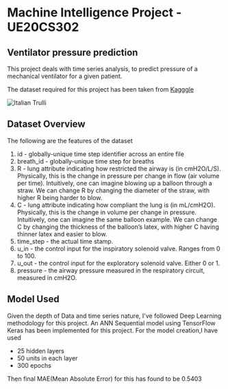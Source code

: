 # Machine Intelligence Project - UE20CS302
<h2>Ventilator pressure prediction</h2>
<body>
This project deals with time series analysis, to predict pressure of a mechanical ventilator for a given patient.
<p>The dataset required for this project has been taken from <a href = "https://www.kaggle.com/competitions/ventilator-pressure-prediction/overview">Kagggle</a></p>
<img src="https://imgur.com/tOMbOeI" alt="Italian Trulli">

<h2>Dataset Overview</h2>
<p>The following are the features of the dataset
<ol>
<li>  id - globally-unique time step identifier across an entire file</li>
<li>  breath_id - globally-unique time step for breaths</li>
<li>  R - lung attribute indicating how restricted the airway is (in cmH2O/L/S). Physically, this is the change in pressure per change in         flow (air volume per time). Intuitively, one can imagine blowing up a balloon through a straw. We can change R by changing the               diameter of the straw, with higher R being harder to blow.
</li>
<li>  C - lung attribute indicating how compliant the lung is (in mL/cmH2O). Physically, this is the change in volume per change in               pressure. Intuitively, one can imagine the same balloon example. We can change C by changing the thickness of the balloon’s latex,           with higher C having thinner latex and easier to blow.</li>
<li>  time_step - the actual time stamp.</li>
<li>  u_in - the control input for the inspiratory solenoid valve. Ranges from 0 to 100.</li>
<li>  u_out - the control input for the exploratory solenoid valve. Either 0 or 1.</li>
<li>  pressure - the airway pressure measured in the respiratory circuit, measured in cmH2O.</li>


</ol
</p>
</body>

<h2>Model Used</h2>
<p>Given the depth of Data and time series nature, I've followed Deep Learning methodology for this project.
An ANN Sequential model using TensorFlow Keras has been implemented for this project.
For the model creation,I have used <ul><li> 25 hidden layers</li> <li>50 units in each layer</li> <li> 300 epochs</li></ul>
<p>Then final MAE(Mean Absolute Error) for this has found to be 0.5403</p>
</p>

